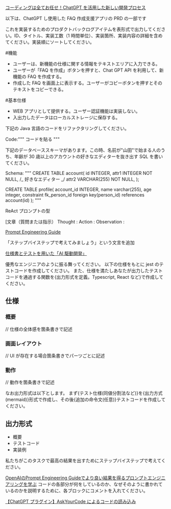 [コーディングは全てお任せ！ChatGPT を活用した新しい開発プロセス](https://note.com/tanny_pdm/n/nff9a072c9d01)

以下は、ChatGPT し使用した FAQ 作成支援アプリの PRD の一部です

これを実装するためのプロダクトバックログアイテムを表形式で出力してください。ID、タイトル、実装工数（1 時間単位）、実装箇所、実装内容の詳細を含めてください。実装順にソートしてください。

#機能

- ユーザーは、新機能の仕様に関する情報をテキストエリアに入力できる。
- ユーザーが「FAQ を作成」ボタンを押すと、Chat GPT API を利用して、新機能の FAQ を作成する。
- 作成した FAQ を画面上に表示する。ユーザーがコピーボタンを押すとそのテキストをコピーできる。

#基本仕様

- WEB アプリとして提供する。ユーザー認証機能は実装しない。
- 入出力したデータはローカルストレージに保存する。

下記の Java 言語のコードをリファクタリングしてください。

Code:"""
コードを貼る
"""

下記のデータベーススキーマがあります。この時、名前が"山田"で始まる人のうち、年齢が 30 歳以上のアカウントの好きなエディターを抜き出す SQL を書いてください。

Schema: """
CREATE TABLE account(
id INTEGER,
attr1 INTEGER NOT NULL,
/_ 好きなエディター _/
attr2 VARCHAR(255) NOT NULL,
);

CREATE TABLE profile(
account_id INTEGER,
name varchar(255),
age integer,
constraint fk_person_id foreign key(person_id) references account(id)
);
"""

ReAct プロンプトの型

[文章（質問または指示）
Thought :
Action :
Observation :

[Prompt Engineering Guide](https://www.promptingguide.ai/jp)

「ステップバイステップで考えてみましょう」という文言を追加

[仕様書とテストを用いた「AI 駆動開発」](https://zenn.dev/fumi_sagawa/articles/932bcaafd28c53)

優秀なエンジニアのように振る舞ってください。
以下の仕様をもとに jest のテストコードを作成してください。
また、仕様を満たしあなたが出力したテストコードを通過する関数を{出力形式を定義。Typescript, React など}で作成してください。

## 仕様

### 概要

// 仕様の全体感を箇条書きで記述

### 画面レイアウト

// UI が存在する場合箇条書きでパーツごとに記述

### 動作

// 動作を箇条書きで記述

なお出力形式は以下とします。
まず{テスト仕様(同値分割法など)}を{出力方式(mermaid)}形式で作成し、その後{追加の命令文(任意)}テストコードを作成してください。

## 出力形式

- 概要
- テストコード
- 実装例

私たちがこのタスクで最高の結果を出すためにステップバイステップで考えてください。

[OpenAIのPrompt Engineering Guideでより良い結果を得るプロンプトエンジニアリングを学ぶ]()
コードの各部分が何をしているのか、なぜそのように書かれているのかを説明するために、各ブロックにコメントを入れてください。

[]()
[]()
[]()
[]()
[]()
[]()

[【ChatGPT プラグイン】AskYourCode によるコードの読み込み](https://self-development.info/%E3%80%90chatgpt%E3%83%97%E3%83%A9%E3%82%B0%E3%82%A4%E3%83%B3%E3%80%91askyourcode%E3%81%AB%E3%82%88%E3%82%8B%E3%82%B3%E3%83%BC%E3%83%89%E3%81%AE%E8%AA%AD%E3%81%BF%E8%BE%BC%E3%81%BF/)
